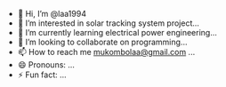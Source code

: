 - 👋 Hi, I’m @laa1994
- 👀 I’m interested in solar tracking system project...
- 🌱 I’m currently learning electrical power engineering...
- 💞️ I’m looking to collaborate on programming...
- 📫 How to reach me mukombolaa@gmail.com
  ...
- 😄 Pronouns: ...
- ⚡ Fun fact: ...

<!---
laa1994/laa1994 is a ✨ special ✨ repository because its `README.md` (this file) appears on your GitHub profile.
You can click the Preview link to take a look at your changes.
--->
